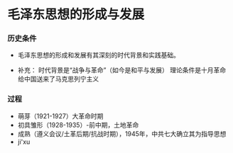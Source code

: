 


# 毛泽东思想的形成与发展

### 历史条件
- 毛泽东思想的形成和发展有其深刻的时代背景和实践基础。
 
 - 补充：
 时代背景是“战争与革命”（如今是和平与发展） 
 理论条件是十月革命给中国送来了马克思列宁主义

### 过程
- 萌芽（1921-1927）大革命时期
- 初具雏形（1928-1935）-前中期，土地革命
- 成熟（遵义会议/土革后期/抗战时期），1945年，中共七大确立其为指导思想
- ji'xu
<!--stackedit_data:
eyJoaXN0b3J5IjpbMTMxNzU5NTgwNiw0MjYyNzcyNCwxNzk0OT
U2MjE1LDIwNDAyOTc2MjJdfQ==
-->